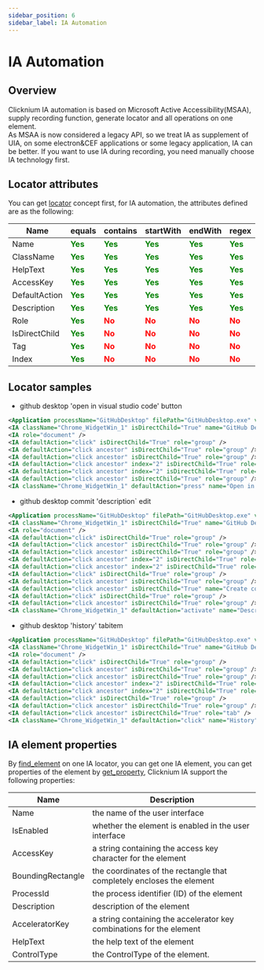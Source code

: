 ```yaml
---
sidebar_position: 6
sidebar_label: IA Automation 
---
```

# IA Automation
## Overview

Clicknium IA automation is based on Microsoft Active Accessibility(MSAA), supply recording function, generate locator and all operations on one element.  
As MSAA is now considered a legacy API, so we treat IA as supplement of UIA, on some electron&CEF applications or some legacy application, IA can be better. If you want to use IA during recording, you need manually choose IA technology first.

## Locator attributes
You can get [locator](./locator.md) concept first, for IA automation, the attributes defined are as the following:

| Name      | equals | contains |startWith |endWith |regex |
| ----------- | ----------- |----------- |----------- |----------- |----------- |
| Name |  <font color="Green"><B>Yes</B></font>   |<font color="Green"><B>Yes</B></font>|<font color="Green"><B>Yes</B></font>|<font color="Green"><B>Yes</B></font>|<font color="Green"><B>Yes</B></font>|
| ClassName |  <font color="Green"><B>Yes</B></font>   |<font color="Green"><B>Yes</B></font>|<font color="Green"><B>Yes</B></font>|<font color="Green"><B>Yes</B></font>|<font color="Green"><B>Yes</B></font>|
| HelpText |  <font color="Green"><B>Yes</B></font>   |<font color="Green"><B>Yes</B></font>|<font color="Green"><B>Yes</B></font>|<font color="Green"><B>Yes</B></font>|<font color="Green"><B>Yes</B></font>|
| AccessKey |  <font color="Green"><B>Yes</B></font>   |<font color="Green"><B>Yes</B></font>|<font color="Green"><B>Yes</B></font>|<font color="Green"><B>Yes</B></font>|<font color="Green"><B>Yes</B></font>|
| DefaultAction |  <font color="Green"><B>Yes</B></font>   |<font color="Green"><B>Yes</B></font>|<font color="Green"><B>Yes</B></font>|<font color="Green"><B>Yes</B></font>|<font color="Green"><B>Yes</B></font>|
| Description |  <font color="Green"><B>Yes</B></font>   |<font color="Green"><B>Yes</B></font>|<font color="Green"><B>Yes</B></font>|<font color="Green"><B>Yes</B></font>|<font color="Green"><B>Yes</B></font>|
| Role |  <font color="Green"><B>Yes</B></font>   |<font color="Red"><B>No</B></font>|<font color="Red"><B>No</B></font>|<font color="Red"><B>No</B></font>|<font color="Red"><B>No</B></font>|
| IsDirectChild |  <font color="Green"><B>Yes</B></font>   |<font color="Red"><B>No</B></font>|<font color="Red"><B>No</B></font>|<font color="Red"><B>No</B></font>|<font color="Red"><B>No</B></font>|
| Tag |  <font color="Green"><B>Yes</B></font>   |<font color="Red"><B>No</B></font>|<font color="Red"><B>No</B></font>|<font color="Red"><B>No</B></font>|<font color="Red"><B>No</B></font>|
| Index |  <font color="Green"><B>Yes</B></font>   |<font color="Red"><B>No</B></font>|<font color="Red"><B>No</B></font>|<font color="Red"><B>No</B></font>|<font color="Red"><B>No</B></font>|

## Locator samples

- github desktop 'open in visual studio code' button
```xml
<Application processName="GitHubDesktop" filePath="GitHubDesktop.exe" version="1.3" />
<IA className="Chrome_WidgetWin_1" isDirectChild="True" name="GitHub Desktop" role="window" />
<IA role="document" />
<IA defaultAction="click" isDirectChild="True" role="group" />
<IA defaultAction="click ancestor" isDirectChild="True" role="group" />
<IA defaultAction="click ancestor" isDirectChild="True" role="group" />
<IA defaultAction="click ancestor" index="2" isDirectChild="True" role="group" />
<IA defaultAction="click ancestor" index="2" isDirectChild="True" role="group" />
<IA defaultAction="click ancestor" isDirectChild="True" role="group" />
<IA className="Chrome_WidgetWin_1" defaultAction="press" name="Open in Visual Studio Code" />
```
- github desktop commit 'description` edit
```xml
<Application processName="GitHubDesktop" filePath="GitHubDesktop.exe" version="1.3" />
<IA className="Chrome_WidgetWin_1" isDirectChild="True" name="GitHub Desktop" role="window" />
<IA role="document" />
<IA defaultAction="click" isDirectChild="True" role="group" />
<IA defaultAction="click ancestor" isDirectChild="True" role="group" />
<IA defaultAction="click ancestor" isDirectChild="True" role="group" />
<IA defaultAction="click ancestor" index="2" isDirectChild="True" role="group" />
<IA defaultAction="click ancestor" index="2" isDirectChild="True" role="group" />
<IA defaultAction="click" isDirectChild="True" role="group" />
<IA defaultAction="click ancestor" isDirectChild="True" role="group" />
<IA defaultAction="click ancestor" isDirectChild="True" name="Create commit" role="group" />
<IA defaultAction="click" isDirectChild="True" role="group" />
<IA defaultAction="click ancestor" isDirectChild="True" role="group" />
<IA className="Chrome_WidgetWin_1" defaultAction="activate" name="Description" role="edit" />
```
- github desktop 'history' tabitem
```xml
<Application processName="GitHubDesktop" filePath="GitHubDesktop.exe" version="1.3" />
<IA className="Chrome_WidgetWin_1" isDirectChild="True" name="GitHub Desktop" role="window" />
<IA role="document" />
<IA defaultAction="click" isDirectChild="True" role="group" />
<IA defaultAction="click ancestor" isDirectChild="True" role="group" />
<IA defaultAction="click ancestor" isDirectChild="True" role="group" />
<IA defaultAction="click ancestor" index="2" isDirectChild="True" role="group" />
<IA defaultAction="click ancestor" index="2" isDirectChild="True" role="group" />
<IA defaultAction="click" isDirectChild="True" role="group" />
<IA defaultAction="click ancestor" isDirectChild="True" role="group" />
<IA defaultAction="click ancestor" isDirectChild="True" role="tab" />
<IA className="Chrome_WidgetWin_1" defaultAction="click" name="History" role="tabItem" />
```

## IA element properties
By [find_element](../references/python/globalfunctions/find_element.md) on one IA locator, you can get one IA element, you can get properties of the element by [get_property](../references/python/uielement/get_property.md), Clicknium IA support the following properties:


| Name      | Description |
| ----------- | ----------- |
| Name      |  the name of the user interface      |
| IsEnabled  | whether the element is enabled in the user interface|
| AccessKey   |  a string containing the access key character for the element|
| BoundingRectangle   | the coordinates of the rectangle that completely encloses the element|
| ProcessId   | the process identifier (ID) of the element|
| Description   |  description of the element|
| AcceleratorKey   | a string containing the accelerator key combinations for the element|
| HelpText   |the help text of the element|
| ControlType | the ControlType of the element.|
